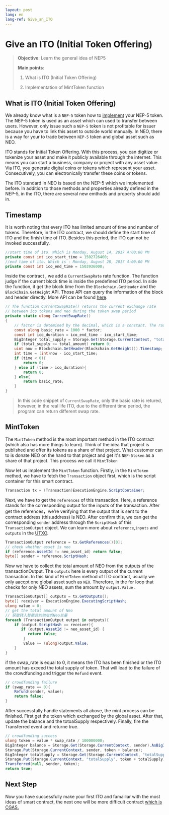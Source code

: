 ```yaml
---
layout: post
lang: en
lang-ref: Give_an_ITO
---
```


# Give an ITO (Initial Token Offering)


> 
> **Objective**:  Learn the general idea of NEP5
> 
> **Main points**:
> 
> 1. What is ITO (Initial Token Offering)
> 
> 2. Implementation of MintToken function
> 
> 

## What is ITO (Initial Token Offering)

We already know what is a `NEP-5` token how to [implement](https://github.com/neo-ngd/NEO-Tutorial/blob/steven/smartContract/What_is_nep5.md) your NEP-5 token. The NEP-5 token is used as an asset which can used to transfer between users. However, only issue such a `NEP-5` token is not profitable for issuer because you have to link this asset to outside world manually. In NEO, there is a way for your to trade between `NEP-5` token  and global asset such as NEO.

ITO stands for Initial Token Offering. With this process, you can digitize or tokenize your asset and make it publicly available through the internet. This means you can start a business, company or project with any asset value. Via ITO, you generate digital coins or tokens which represent your asset. Consecutively, you can electronically transfer these coins or tokens.

The ITO standard in NEO is based on the NEP-5 which we implemented before. In addition to those methods and properties already defined in the NEP-5, in the ITO, there are several new emthods and property should add in.

## Timestamp
It is worth noting that every ITO has limited amount of time and number of tokens. Therefore, in the ITO contract, we should define the start time of ITO and the finish time of ITO. Besides this period, the ITO can not be invoked successfully. 
```csharp
//start time of ito. Which is Monday, August 14, 2017 4:00:00 PM
private const int ico_start_time = 1502726400;
//end time of ito. Which is : Monday, August 28, 2017 4:00:00 PM
private const int ico_end_time = 1503936000;
```

Inside the contract , we add a `CurrentSwapRate` rate function. The function judge if the current block time is inside the predefined ITO period. In side the function, it get the block time from the `Blockchain.GetHeader` and the `BlockChain.GetHeight` API. Those API can query the information of the block and header directly. More API can be found [here](https://docs.neo.org/en-us/sc/reference/api/neo.html).

```csharp
// The function CurrentSwapRate() returns the current exchange rate
// between ico tokens and neo during the token swap period
private static ulong CurrentSwapRate()
{
    // factor is detemined by the decimal, which is a constant. The raate means 1 NEO => 1000 NEP5
    const ulong basic_rate = 1000 * factor;
    const int ico_duration = ico_end_time - ico_start_time;
    BigInteger total_supply = Storage.Get(Storage.CurrentContext, "totalSupply").AsBigInteger();
    if (total_supply >= total_amount) return 0;
    uint now = Blockchain.GetHeader(Blockchain.GetHeight()).Timestamp;
    int time = (int)now - ico_start_time;
    if (time < 0){
        return 0;
    } else if (time > ico_duration){
        return 0;
    } else{
        return basic_rate;
    }
}
```
> In this code snippet of `CurrentSwapRate`, only the basic rate is retured, however, in the real life ITO, due to the different time period, the program can return different swap rate.

## MintToken

The `MintToken` method is the most important method in the ITO contract (which also has more things to learn). Think of the idea that project is published and offer its tokens as a share of that project. What customer can to is donate NEO on the hand to that project and get it's `NEP-5token` as a share of that project. This process we call it `MintToken`



Now let us implement the `MintToken` function. Firstly, in the `MintToken` method, we have to fetch the `Transaction` object first, which is the script container for this smart contract. 

```csharp
Transaction tx = (Transaction)ExecutionEngine.ScriptContainer;
```

Next, we have to get the `references` of this transaction. Here, a reference stands for the corresponding output for the inputs of the transaction. After get the references，we’re verifying that the output that is sent to the contract address (this.address) is NEO. After confirm this, we can get the corresponding `sender` address through the `ScriptHash` of this `TransactionOutput` object. We can learn more about `reference`,`inputs` and `outputs` in the [UTXO](https://github.com/neo-ngd/NEO-Tutorial/blob/master/9-smartContract/UTXO.md).

```csharp
TransactionOutput reference = tx.GetReferences()[0];
// check whether asset is neo
if (reference.AssetId != neo_asset_id) return false;
byte[] sender = reference.ScriptHash;
```

Now we have to collect the total amount of NEO from the outputs of the transactionOutput.  The `outputs` here is every output of the current transaction. In this kind of `MintToken` method of ITO contract, usually we only aaccpt one global asset such as `NEO`. Therefore, in the for loop that checks for only NEO assets, sum the amount by `output.Value` .

```csharp
TransactionOutput[] outputs = tx.GetOutputs();
byte[] receiver = ExecutionEngine.ExecutingScriptHash;
ulong value = 0;
// get the total amount of Neo
// 获取转入智能合约地址的Neo总量
foreach (TransactionOutput output in outputs){
    if (output.ScriptHash == receiver){
       if (output.AssetId != neo_asset_id) {
          return false;
        }
        value += (ulong)output.Value;
    }
}
```

if the swap_rate is equal to 0, it means the ITO has been finished or the ITO amount has exceed the total supply of token. That will lead to the failure of the crowdfunding and trigger the `Refund` event.

```csharp
// crowdfunding failure
if (swap_rate == 0){
    Refund(sender, value);
    return false;
}
```

After successfully handle statements all above, the mint process can be finished. First get the token which exchanged by the global asset. After that, update the balance and the totoalSupply respectively. Finally, fire the Transferred event and returne true.

```csharp           
// crowdfunding success
ulong token = value * swap_rate / 100000000;
BigInteger balance = Storage.Get(Storage.CurrentContext, sender).AsBigInteger();
Storage.Put(Storage.CurrentContext, sender, token + balance);
BigInteger totalSupply = Storage.Get(Storage.CurrentContext, "totalSupply").AsBigInteger();
Storage.Put(Storage.CurrentContext, "totalSupply", token + totalSupply);
Transferred(null, sender, token);
return true;
```


## Next Step
Now you have successfully make your first ITO and famailiar with the most ideas of smart contract, the next one will be more difficult contract [which is CGAS.](https://github.com/neo-ngd/NEO-Tutorial/blob/master/9-smartContract/cgas/1_what_is_cgas.md)
